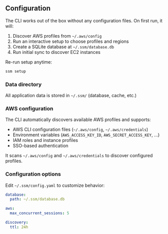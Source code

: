 ## Configuration

The CLI works out of the box without any configuration files. On first run, it will:

1. Discover AWS profiles from `~/.aws/config`
2. Run an interactive setup to choose profiles and regions
3. Create a SQLite database at `~/.ssm/database.db`
4. Run initial sync to discover EC2 instances

Re-run setup anytime:

```bash
ssm setup
```

### Data directory

All application data is stored in `~/.ssm/` (database, cache, etc.)

### AWS configuration

The CLI automatically discovers available AWS profiles and supports:

- AWS CLI configuration files (`~/.aws/config`, `~/.aws/credentials`)
- Environment variables (`AWS_ACCESS_KEY_ID`, `AWS_SECRET_ACCESS_KEY`, ...)
- IAM roles and instance profiles
- SSO-based authentication

It scans `~/.aws/config` and `~/.aws/credentials` to discover configured profiles.

### Configuration options

Edit `~/.ssm/config.yaml` to customize behavior:

```yaml
database:
  path: ~/.ssm/database.db

aws:
  max_concurrent_sessions: 5

discovery:
  ttl: 24h
```


